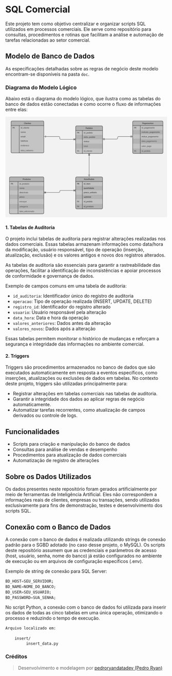 # SQL Comercial

Este projeto tem como objetivo centralizar e organizar scripts SQL utilizados em processos comerciais. Ele serve como repositório para consultas, procedimentos e rotinas que facilitam a análise e automação de tarefas relacionadas ao setor comercial.

## Modelo de Banco de Dados

As especificações detalhadas sobre as regras de negócio deste modelo encontram-se disponíveis na pasta `doc`.

### Diagrama do Modelo Lógico

Abaixo está o diagrama do modelo lógico, que ilustra como as tabelas do banco de dados estão conectadas e como ocorre o fluxo de informações entre elas:

<img src="doc/diagram/modelo_logico.jpg" alt="Interfacedo projeto" >

#### 1. Tabelas de Auditoria

O projeto inclui tabelas de auditoria para registrar alterações realizadas nos dados comerciais. Essas tabelas armazenam informações como data/hora da modificação, usuário responsável, tipo de operação (inserção, atualização, exclusão) e os valores antigos e novos dos registros alterados.

As tabelas de auditoria são essenciais para garantir a rastreabilidade das operações, facilitar a identificação de inconsistências e apoiar processos de conformidade e governança de dados.

Exemplo de campos comuns em uma tabela de auditoria:

- `id_auditoria`: Identificador único do registro de auditoria
- `operacao`: Tipo de operação realizada (INSERT, UPDATE, DELETE)
- `registro_id`: Identificador do registro alterado
- `usuario`: Usuário responsável pela alteração
- `data_hora`: Data e hora da operação
- `valores_anteriores`: Dados antes da alteração
- `valores_novos`: Dados após a alteração

Essas tabelas permitem monitorar o histórico de mudanças e reforçam a segurança e integridade das informações no ambiente comercial.

#### 2. Triggers

Triggers são procedimentos armazenados no banco de dados que são executados automaticamente em resposta a eventos específicos, como inserções, atualizações ou exclusões de dados em tabelas. No contexto deste projeto, triggers são utilizadas principalmente para:

- Registrar alterações em tabelas comerciais nas tabelas de auditoria.
- Garantir a integridade dos dados ao aplicar regras de negócio automaticamente.
- Automatizar tarefas recorrentes, como atualização de campos derivados ou controle de logs.


## Funcionalidades

- Scripts para criação e manipulação do banco de dados
- Consultas para análise de vendas e desempenho
- Procedimentos para atualização de dados comerciais
- Automatização de registro de alterações


## Sobre os Dados Utilizados

Os dados presentes neste repositório foram gerados artificialmente por meio de ferramentas de Inteligência Artificial. Eles não correspondem a informações reais de clientes, empresas ou transações, sendo utilizados exclusivamente para fins de demonstração, testes e desenvolvimento dos scripts SQL.

## Conexão com o Banco de Dados

A conexão com o banco de dados é realizada utilizando strings de conexão padrão para o SGBD adotado (no caso desse projeto, o MySQL). Os scripts deste repositório assumem que as credenciais e parâmetros de acesso (host, usuário, senha, nome do banco) já estão configurados no ambiente de execução ou em arquivos de configuração específicos (.env).

Exemplo de string de conexão para SQL Server:

```sql
BD_HOST=SEU_SERVIDOR;
BD_NAME=NOME_DO_BANCO;
BD_USER=SEU_USUARIO;
BD_PASSWORD=SUA_SENHA;
```
No script Python, a conexão com o banco de dados foi utilizada para inserir os dados de todas as cinco tabelas em uma única operação, otimizando o processo e reduzindo o tempo de execução.

```
Arquivo localizado em:

    insert/
         insert_data.py
```

### Créditos

> Desenvolvimento e modelagem por [pedroryandatadev (Pedro Ryan)](https://github.com/pedroryandatadev) 